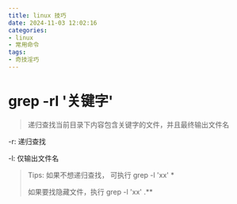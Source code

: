 ```yaml
---
title: linux 技巧
date: 2024-11-03 12:02:16
categories:
- linux
- 常用命令
tags:
- 奇技淫巧
---
```


# grep -rl '关键字'

> 递归查找当前目录下内容包含关键字的文件，并且最终输出文件名

-r: 递归查找

-l: 仅输出文件名



> Tips: 如果不想递归查找， 可执行 grep -l 'xx' *
>
> 如果要找隐藏文件，执行 grep -l 'xx' .**

